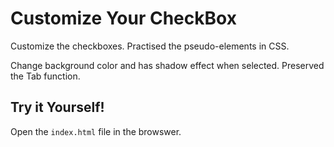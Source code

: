 # Customize Your CheckBox
Customize the checkboxes. Practised the pseudo-elements in CSS. 

Change background color and has shadow effect when selected. Preserved the Tab function. 

## Try it Yourself!
Open the `index.html` file in the browswer. 


